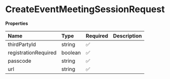 # CreateEventMeetingSessionRequest

**Properties**

| Name                 | Type    | Required | Description |
| :------------------- | :------ | :------- | :---------- |
| thirdPartyId         | string  | ✅       |             |
| registrationRequired | boolean | ✅       |             |
| passcode             | string  | ✅       |             |
| url                  | string  | ✅       |             |

<!-- This file was generated by liblab | https://liblab.com/ -->
